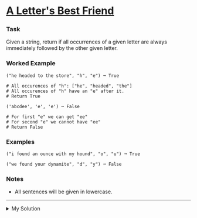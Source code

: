 # [A Letter's Best Friend](https://www.codewars.com/kata/64fc03a318692c1333ebc04c)

### Task

Given a string, return if all occurrences of a given letter are always immediately followed by the other given letter.

### Worked Example

    ("he headed to the store", "h", "e") ➞ True

    # All occurences of "h": ["he", "headed", "the"]
    # All occurences of "h" have an "e" after it.
    # Return True

    ('abcdee', 'e', 'e') ➞ False

    # For first "e" we can get "ee"
    # For second "e" we cannot have "ee"
    # Return False

### Examples

    ("i found an ounce with my hound", "o", "u") ➞ True

    ("we found your dynamite", "d", "y") ➞ False

### Notes

- All sentences will be given in lowercase.

---

<details><summary>My Solution</summary>

```js
function bestFriend(txt, a, b) {
  for (let i = 0; i < txt.length; i++) {
    if (txt[i] === a && txt[i + 1] !== b) return false;
  }
  return true;
}
```

</details>
